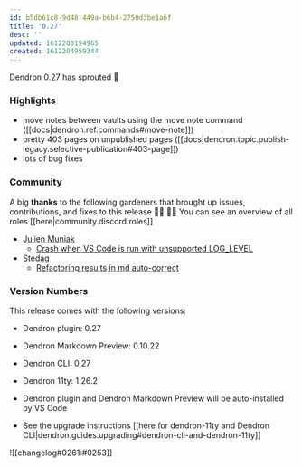 ```yaml
---
id: b5db61c8-9d48-449a-b6b4-2750d3be1a6f
title: '0.27'
desc: ''
updated: 1612208194965
created: 1612204959344
---
```

Dendron 0.27 has sprouted 🌱

### Highlights

- move notes between vaults using the move note command ([[docs|dendron.ref.commands#move-note]])
- pretty 403 pages on unpublished pages ([[docs|dendron.topic.publish-legacy.selective-publication#403-page]])
- lots of bug fixes

### Community

A big **thanks** to the following gardeners that brought up issues, contributions, and fixes to this release :man_farmer: :woman_farmer: 
You can see an overview of all roles [[here|community.discord.roles]]

- [Julien Muniak](https://github.com/Darune)
  - [Crash when VS Code is run with unsupported LOG_LEVEL](https://github.com/dendronhq/dendron/issues/466)
- [Stedag](https://github.com/Stedag)
  - [Refactoring results in md auto-correct](https://github.com/dendronhq/dendron/issues/467)

### Version Numbers

This release comes with the following versions:

- Dendron plugin: 0.27

- Dendron Markdown Preview: 0.10.22

- Dendron CLI: 0.27

- Dendron 11ty: 1.26.2

- Dendron plugin and Dendron Markdown Preview will be auto-installed by VS Code

- See the upgrade instructions [[here for dendron-11ty and Dendron CLI|dendron.guides.upgrading#dendron-cli-and-dendron-11ty]]

![[changelog#0261:#0253]]

